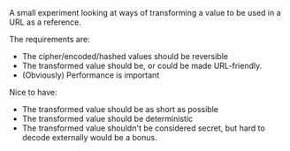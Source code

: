 A small experiment looking at ways of transforming a value to be used in a URL as a reference.

The requirements are:
- The cipher/encoded/hashed values should be reversible
- The transformed value should be, or could be made URL-friendly.
- (Obviously) Performance is important

Nice to have:
- The transformed value should be as short as possible
- The transformed value should be deterministic
- The transformed value shouldn't be considered secret, but hard to decode externally would be a bonus.